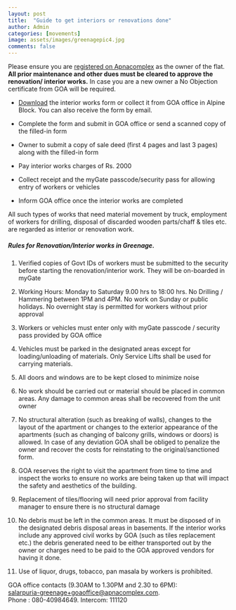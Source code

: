```yaml
---
layout: post
title:  "Guide to get interiors or renovations done"
author: Admin
categories: [movements]
image: assets/images/greenagepic4.jpg
comments: false
---
```


Please ensure you are <a href="{{ site.baseurl }}/registration/">registered on Apnacomplex</a> as the owner of the flat. **All prior maintenance and other dues must be cleared to approve the renovation/ interior works.** In case you are a new owner a No Objection certificate from GOA will be required.

* <a target="_blank" href="https://drive.google.com/file/d/12fiG53DochlPCA1zVKJmnHLsiYx1xzZ5/view?usp=sharing">Download</a> the interior works form or collect it from GOA office in Alpine Block. You can also receive the form by email.

* Complete the form and submit in GOA office or send a scanned copy of the filled-in form

* Owner to submit a copy of sale deed (first 4 pages and last 3 pages) along with the filled-in form 

* Pay interior works charges of Rs. 2000

* Collect receipt and the myGate passcode/security pass for allowing entry of workers or vehicles 

* Inform GOA office once the interior works are completed 

All such types of works that need material movement by truck, employment of workers for drilling, disposal of discarded wooden parts/chaff & tiles etc. are regarded as interior or renovation work. 

##### Rules for Renovation/Interior works in Greenage. 

1. Verified copies of Govt IDs of workers must be submitted to the security before starting the renovation/interior work. They will be on-boarded in myGate

2. Working Hours:​ Monday to Saturday 9.00 hrs to 18:00 hrs. No Drilling / Hammering between 1PM and 4PM. No work on Sunday or public holidays. No overnight stay is permitted for workers without prior approval

3. Workers or vehicles must enter only with myGate passcode / security pass provided by GOA office

4. Vehicles must be parked in the designated areas except for loading/unloading of materials. Only Service Lifts shall be used for carrying materials. 

5. ​All  doors and windows are to be kept closed to minimize noise

6. No work should be carried out or material should be placed in common areas.  Any damage to common areas shall be recovered from the unit owner

7. No structural alteration (such as breaking of walls), changes to the layout of the apartment or changes to the exterior appearance of the apartments (such as changing of balcony grills, windows or doors)  is allowed. In case of any deviation GOA shall be obliged to penalize the owner and recover the costs for reinstating to the original/sanctioned form.

8. GOA reserves the right to visit the apartment from time to time and inspect the works to ensure no works are being taken up that will  impact the safety and aesthetics of the building. 

9. Replacement of tiles/flooring will need prior approval from facility manager to ensure there is no structural damage

10. No debris must be left in the common areas. It must be disposed of in the designated debris disposal areas in basements. If the interior works include any approved civil works by GOA (such as tiles replacement etc.) the debris generated need to be either  transported out by the owner or charges need to be paid to the GOA approved vendors for having it done. 

11. Use of liquor, drugs, tobacco, pan masala by workers is prohibited.

GOA office contacts (9.30AM to 1.30PM and 2.30 to 6PM):    
salarpuria-greenage+goaoffice@apnacomplex.com.    
Phone : 080-40984649. Intercom: 111120    

